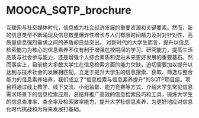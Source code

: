 # MOOCA_SQTP_brochure

互联网与社交媒体时代，信息成为社会经济发展的重要资源和关键要素。然而，新的信息类型不断涌现及信息数量爆炸性增长与人们有限时间精力及对对针对性、高质量信息强烈需求之间的矛盾却日益突出。
对新时代的大学生而言，提升以信息检索能力为核心的信息素养不仅有利于增强在校期间的学习、研究能力，提高生活品质与社会参与能力，还是增强个人综合素质和促进未来更好发展的重要基石。然而事实上，目前绝大多数大学生在信息检索方面的能力欠缺，迫切需要加以提升以达到与技术社会的发展相匹配。立足于提升大学生的信息搜索、获取、筛选与整合能力的信息素养培养，我们成立了“信息检索与信息素养提升”的SQTP项目组。项目将通过线上教学、线下交流、小组监督、能力竞赛等方式，介绍大学生常见信息需求场景下的信息检索应用，总结并推广高效的信息检索技巧和工具，锻炼大学生的信息查准率、查全率及检索效率能力，提升大学社信息素养，为更好地应对信息化时代挑战和为将来发展打基础。
